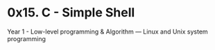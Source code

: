 # 0x15. C - Simple Shell

 Year 1 - Low-level programming & Algorithm ― Linux and Unix system programming

